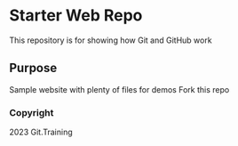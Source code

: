 # Starter Web Repo

This repository is for showing how Git and GitHub work

## Purpose

Sample website with plenty of files for demos
Fork this repo

### Copyright

2023 Git.Training

